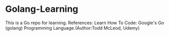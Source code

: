 # Golang-Learning
 This is a Go repo for learning.
References:
    Learn How To Code: Google's Go (golang) Programming Language.(Author:Todd McLeod, Udemy)